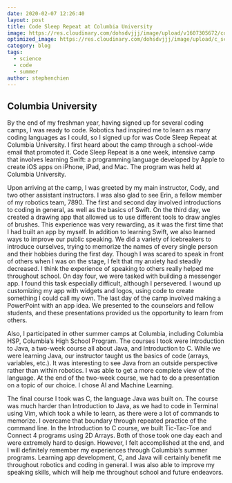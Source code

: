 ```yaml
---
date: 2020-02-07 12:26:40
layout: post
title: Code Sleep Repeat at Columbia University
image: https://res.cloudinary.com/dohsdvjjj/image/upload/v1607305672/columbia-university.jpg
optimized_image: https://res.cloudinary.com/dohsdvjjj/image/upload/c_scale,w_380/v1607305732/chenyu-guan-XgcdAE1Gqlg-unsplash_1_mxkiv1.jpg
category: blog
tags:
  - science
  - code
  - summer
author: stephenchien
---
```


## Columbia University

By the end of my freshman year, having signed up for several coding camps, I was ready to code. Robotics had inspired me to learn as many coding languages as I could, so I signed up for was Code Sleep Repeat at Columbia University. I first heard about the camp through a school-wide email that promoted it. Code Sleep Repeat is a one week, intensive camp that involves learning Swift: a programming language developed by Apple to create iOS apps on iPhone, iPad, and Mac. The program was held at Columbia University. 

Upon arriving at the camp, I was greeted by my main instructor, Cody, and two other assistant instructors. I was also glad to see Erin, a fellow member of my robotics team, 7890. The first and second day involved introductions to coding in general, as well as the basics of Swift. On the third day, we created a drawing app that allowed us to use different tools to draw angles of brushes. This experience was very rewarding, as it was the first time that I had built an app by myself. In addition to learning Swift, we also learned ways to improve our public speaking. We did a variety of icebreakers to introduce ourselves, trying to memorize the names of every single person and their hobbies during the first day. Though I was scared to speak in front of others when I was on the stage, I felt that my anxiety had steadily decreased. I think the experience of speaking to others really helped me throughout school. On day four, we were tasked with building a messenger app. I found this task especially difficult, although I persevered. I wound up customizing my app with widgets and logos, using code to create something I could call my own. The last day of the camp involved making a PowerPoint with an app idea. We presented to the counselors and fellow students, and these presentations provided us the opportunity to learn from others.

Also, I participated in other summer camps at Columbia, including Columbia HSP, Columbia’s High School Program. The courses I took were Introduction to Java, a two-week course all about Java, and Introduction to C. While we were learning Java, our instructor taught us the basics of code (arrays, variables, etc.). It was interesting to see Java from an outside perspective rather than within robotics. I was able to get a more complete view of the language. At the end of the two-week course, we had to do a presentation on a topic of our choice. I chose AI and Machine Learning. 

The final course I took was C, the language Java was built on. The course was much harder than Introduction to Java, as we had to code in Terminal using Vim, which took a while to learn, as there were a lot of commands to memorize. I overcame that boundary through repeated practice of the command line. In the Introduction to C course, we built Tic-Tac-Toe and Connect 4 programs using 2D Arrays. Both of those took one day each and were extremely hard to design. However, I felt accomplished at the end, and I will definitely remember my experiences through Columbia’s summer programs.  Learning app development, C, and Java will certainly benefit me throughout robotics and coding in general. I was also able to improve my speaking skills, which will help me throughout school and future endeavors.







